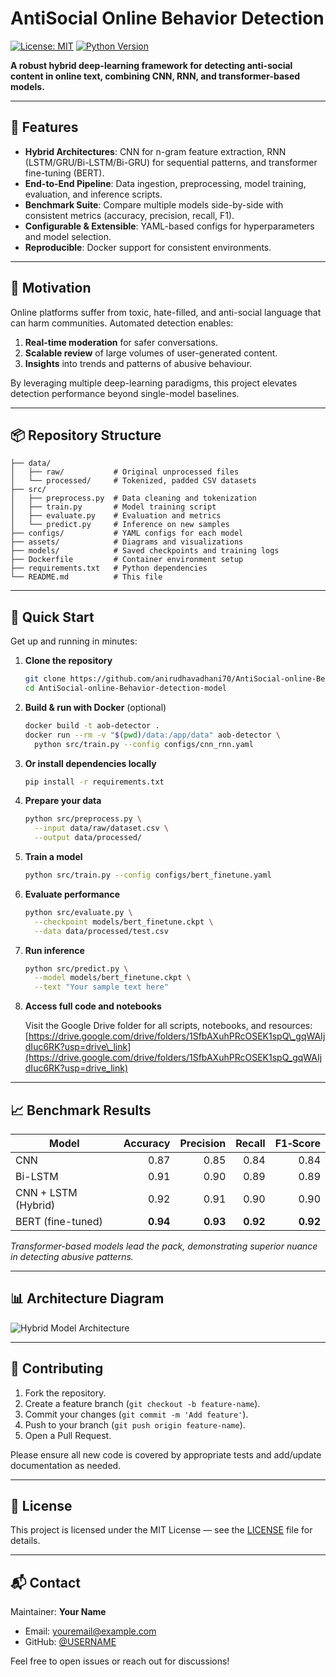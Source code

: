 # AntiSocial Online Behavior Detection

[![License: MIT](https://img.shields.io/badge/License-MIT-blue.svg)](LICENSE) [![Python Version](https://img.shields.io/badge/python-3.8%2B-green.svg)](https://python.org)

**A robust hybrid deep-learning framework for detecting anti-social content in online text, combining CNN, RNN, and transformer-based models.**

---

## 🚀 Features

* **Hybrid Architectures**: CNN for n-gram feature extraction, RNN (LSTM/GRU/Bi-LSTM/Bi-GRU) for sequential patterns, and transformer fine-tuning (BERT).
* **End-to-End Pipeline**: Data ingestion, preprocessing, model training, evaluation, and inference scripts.
* **Benchmark Suite**: Compare multiple models side-by-side with consistent metrics (accuracy, precision, recall, F1).
* **Configurable & Extensible**: YAML-based configs for hyperparameters and model selection.
* **Reproducible**: Docker support for consistent environments.

---

## 🎯 Motivation

Online platforms suffer from toxic, hate-filled, and anti-social language that can harm communities. Automated detection enables:

1. **Real-time moderation** for safer conversations.
2. **Scalable review** of large volumes of user-generated content.
3. **Insights** into trends and patterns of abusive behaviour.

By leveraging multiple deep-learning paradigms, this project elevates detection performance beyond single-model baselines.

---

## 📦 Repository Structure

```
├── data/
│   ├── raw/           # Original unprocessed files
│   └── processed/     # Tokenized, padded CSV datasets
├── src/
│   ├── preprocess.py  # Data cleaning and tokenization
│   ├── train.py       # Model training script
│   ├── evaluate.py    # Evaluation and metrics
│   └── predict.py     # Inference on new samples
├── configs/           # YAML configs for each model
├── assets/            # Diagrams and visualizations
├── models/            # Saved checkpoints and training logs
├── Dockerfile         # Container environment setup
├── requirements.txt   # Python dependencies
└── README.md          # This file
```

---

## 📖 Quick Start

Get up and running in minutes:

1. **Clone the repository**

   ```bash
   git clone https://github.com/anirudhavadhani70/AntiSocial-online-Behavior-detection-model.git
   cd AntiSocial-online-Behavior-detection-model
   ```

2. **Build & run with Docker** (optional)

   ```bash
   docker build -t aob-detector .
   docker run --rm -v "$(pwd)/data:/app/data" aob-detector \
     python src/train.py --config configs/cnn_rnn.yaml
   ```

3. **Or install dependencies locally**

   ```bash
   pip install -r requirements.txt
   ```

4. **Prepare your data**

   ```bash
   python src/preprocess.py \
     --input data/raw/dataset.csv \
     --output data/processed/
   ```

5. **Train a model**

   ```bash
   python src/train.py --config configs/bert_finetune.yaml
   ```

6. **Evaluate performance**

   ```bash
   python src/evaluate.py \
     --checkpoint models/bert_finetune.ckpt \
     --data data/processed/test.csv
   ```

7. **Run inference**

   ```bash
   python src/predict.py \
     --model models/bert_finetune.ckpt \
     --text "Your sample text here"
   ```

8. **Access full code and notebooks**

   Visit the Google Drive folder for all scripts, notebooks, and resources:
   [https://drive.google.com/drive/folders/1SfbAXuhPRcOSEK1spQ\_gqWAIjdIuc6RK?usp=drive\_link](https://drive.google.com/drive/folders/1SfbAXuhPRcOSEK1spQ_gqWAIjdIuc6RK?usp=drive_link)

---

## 📈 Benchmark Results

| Model               | Accuracy | Precision |   Recall | F1‑Score |
| ------------------- | -------: | --------: | -------: | -------: |
| CNN                 |     0.87 |      0.85 |     0.84 |     0.84 |
| Bi-LSTM             |     0.91 |      0.90 |     0.89 |     0.89 |
| CNN + LSTM (Hybrid) |     0.92 |      0.91 |     0.90 |     0.90 |
| BERT (fine-tuned)   | **0.94** |  **0.93** | **0.92** | **0.92** |

*Transformer-based models lead the pack, demonstrating superior nuance in detecting abusive patterns.*

---

## 📊 Architecture Diagram

![Hybrid Model Architecture](assets/architecture.png)

---

## 🤝 Contributing

1. Fork the repository.
2. Create a feature branch (`git checkout -b feature-name`).
3. Commit your changes (`git commit -m 'Add feature'`).
4. Push to your branch (`git push origin feature-name`).
5. Open a Pull Request.

Please ensure all new code is covered by appropriate tests and add/update documentation as needed.

---

## 📝 License

This project is licensed under the MIT License — see the [LICENSE](LICENSE) file for details.

---

## 📬 Contact

Maintainer: **Your Name**

* Email: [youremail@example.com](mailto:youremail@example.com)
* GitHub: [@USERNAME](https://github.com/USERNAME)

Feel free to open issues or reach out for discussions!
